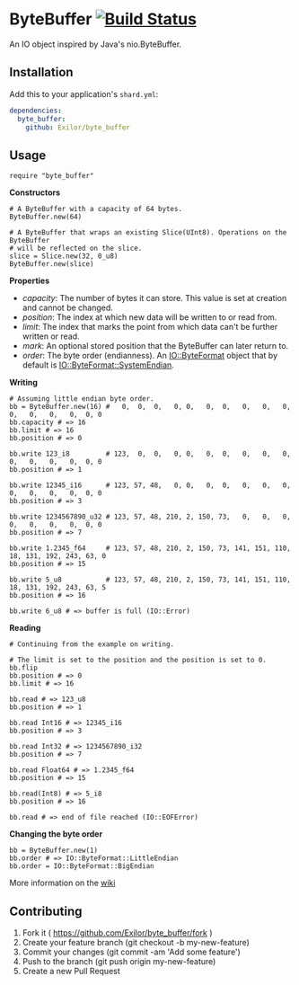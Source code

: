 # ByteBuffer [![Build Status](https://travis-ci.org/Exilor/byte_buffer.svg?branch=master)](https://travis-ci.org/Exilor/byte_buffer)

An IO object inspired by Java's nio.ByteBuffer.

## Installation


Add this to your application's `shard.yml`:

```yaml
dependencies:
  byte_buffer:
    github: Exilor/byte_buffer
```


## Usage


```crystal
require "byte_buffer"
```


**Constructors**
```crystal
# A ByteBuffer with a capacity of 64 bytes.
ByteBuffer.new(64)

# A ByteBuffer that wraps an existing Slice(UInt8). Operations on the ByteBuffer
# will be reflected on the slice.
slice = Slice.new(32, 0_u8)
ByteBuffer.new(slice)
```

**Properties**
- *capacity*: The number of bytes it can store. This value is set at creation and cannot be changed.
- *position*: The index at which new data will be written to or read from.
- *limit*: The index that marks the point from which data can't be further written or read.
- *mark*: An optional stored position that the ByteBuffer can later return to.
- *order*: The byte order (endianness). An [IO::ByteFormat](https://crystal-lang.org/api/IO/ByteFormat.html) object that by default is [IO::ByteFormat::SystemEndian](https://crystal-lang.org/api/IO/ByteFormat/SystemEndian.html).

**Writing**
```crystal
# Assuming little endian byte order.
bb = ByteBuffer.new(16) #   0,  0,  0,   0, 0,   0,  0,   0,   0,   0,  0,   0,   0,   0,  0, 0
bb.capacity # => 16
bb.limit # => 16
bb.position # => 0

bb.write 123_i8         # 123,  0,  0,   0, 0,   0,  0,   0,   0,   0,  0,   0,   0,   0,  0, 0
bb.position # => 1

bb.write 12345_i16      # 123, 57, 48,   0, 0,   0,  0,   0,   0,   0,  0,   0,   0,   0,  0, 0
bb.position # => 3

bb.write 1234567890_u32 # 123, 57, 48, 210, 2, 150, 73,   0,   0,   0,  0,   0,   0,   0,  0, 0
bb.position # => 7

bb.write 1.2345_f64     # 123, 57, 48, 210, 2, 150, 73, 141, 151, 110, 18, 131, 192, 243, 63, 0
bb.position # => 15

bb.write 5_u8           # 123, 57, 48, 210, 2, 150, 73, 141, 151, 110, 18, 131, 192, 243, 63, 5
bb.position # => 16

bb.write 6_u8 # => buffer is full (IO::Error)
```

**Reading**
```crystal
# Continuing from the example on writing.

# The limit is set to the position and the position is set to 0.
bb.flip
bb.position # => 0
bb.limit # => 16

bb.read # => 123_u8
bb.position # => 1

bb.read Int16 # => 12345_i16
bb.position # => 3

bb.read Int32 # => 1234567890_i32
bb.position # => 7

bb.read Float64 # => 1.2345_f64
bb.position # => 15

bb.read(Int8) # => 5_i8
bb.position # => 16

bb.read # => end of file reached (IO::EOFError)
```

**Changing the byte order**
```crystal
bb = ByteBuffer.new(1)
bb.order # => IO::ByteFormat::LittleEndian
bb.order = IO::ByteFormat::BigEndian
```

More information on the [wiki](https://github.com/Exilor/byte_buffer/wiki)

## Contributing

1. Fork it ( https://github.com/Exilor/byte_buffer/fork )
2. Create your feature branch (git checkout -b my-new-feature)
3. Commit your changes (git commit -am 'Add some feature')
4. Push to the branch (git push origin my-new-feature)
5. Create a new Pull Request
